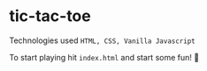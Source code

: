 # tic-tac-toe

Technologies used `HTML, CSS, Vanilla Javascript`

To start playing hit `index.html` and start some fun! 🤩 
